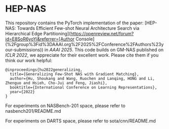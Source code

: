 # HEP-NAS
This repository contains the PyTorch implementation of the paper: [HEP-NAS: Towards Efficient Few-shot Neural Architecture Search via Hierarchical Edge Partitioning](https://openreview.net/forum?id=E8SoR6yoYi&referrer=[Author Console](%2Fgroup%3Fid%3DAAAI.org%2F2025%2FConference%2FAuthors%23your-submissions)) in *AAAI 2025*. This code builds on GM-NAS published on *ICLR 2022*, we appreciate for their excellent work. Please cite them if you think our work helpful:

```
@inproceedings{hu2022generalizing,
  title={Generalizing Few-Shot NAS with Gradient Matching},
  author={Hu, Shoukang and Wang, Ruochen and Lanqing, HONG and Li, Zhenguo and Hsieh, Cho-Jui and Feng, Jiashi},
  booktitle={International Conference on Learning Representations},
  year={2022}
}
```

For experiments on NASBench-201 space, please refer to nasbench201/README.md

For experiments on DARTS space, please refer to sota/cnn/README.md
